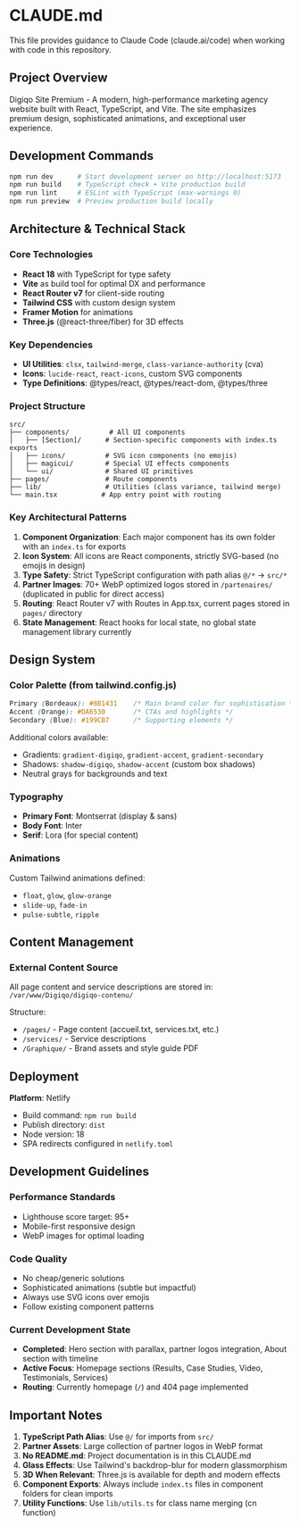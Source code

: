 # CLAUDE.md

This file provides guidance to Claude Code (claude.ai/code) when working with code in this repository.

## Project Overview

Digiqo Site Premium - A modern, high-performance marketing agency website built with React, TypeScript, and Vite. The site emphasizes premium design, sophisticated animations, and exceptional user experience.

## Development Commands

```bash
npm run dev      # Start development server on http://localhost:5173
npm run build    # TypeScript check + Vite production build
npm run lint     # ESLint with TypeScript (max-warnings 0)
npm run preview  # Preview production build locally
```

## Architecture & Technical Stack

### Core Technologies
- **React 18** with TypeScript for type safety
- **Vite** as build tool for optimal DX and performance
- **React Router v7** for client-side routing
- **Tailwind CSS** with custom design system
- **Framer Motion** for animations
- **Three.js** (@react-three/fiber) for 3D effects

### Key Dependencies
- **UI Utilities**: `clsx`, `tailwind-merge`, `class-variance-authority` (cva)
- **Icons**: `lucide-react`, `react-icons`, custom SVG components
- **Type Definitions**: @types/react, @types/react-dom, @types/three

### Project Structure
```
src/
├── components/          # All UI components
│   ├── [Section]/      # Section-specific components with index.ts exports
│   ├── icons/          # SVG icon components (no emojis)
│   ├── magicui/        # Special UI effects components
│   └── ui/             # Shared UI primitives
├── pages/              # Route components
├── lib/                # Utilities (class variance, tailwind merge)
└── main.tsx           # App entry point with routing
```

### Key Architectural Patterns

1. **Component Organization**: Each major component has its own folder with an `index.ts` for exports
2. **Icon System**: All icons are React components, strictly SVG-based (no emojis in design)
3. **Type Safety**: Strict TypeScript configuration with path alias `@/*` → `src/*`
4. **Partner Images**: 70+ WebP optimized logos stored in `/partenaires/` (duplicated in public for direct access)
5. **Routing**: React Router v7 with Routes in App.tsx, current pages stored in `pages/` directory
6. **State Management**: React hooks for local state, no global state management library currently

## Design System

### Color Palette (from tailwind.config.js)
```css
Primary (Bordeaux): #8B1431    /* Main brand color for sophistication */
Accent (Orange): #DA6530       /* CTAs and highlights */
Secondary (Blue): #199CB7      /* Supporting elements */
```

Additional colors available:
- Gradients: `gradient-digiqo`, `gradient-accent`, `gradient-secondary`
- Shadows: `shadow-digiqo`, `shadow-accent` (custom box shadows)
- Neutral grays for backgrounds and text

### Typography
- **Primary Font**: Montserrat (display & sans)
- **Body Font**: Inter
- **Serif**: Lora (for special content)

### Animations
Custom Tailwind animations defined:
- `float`, `glow`, `glow-orange`
- `slide-up`, `fade-in`
- `pulse-subtle`, `ripple`

## Content Management

### External Content Source
All page content and service descriptions are stored in:
`/var/www/Digiqo/digiqo-contenu/`

Structure:
- `/pages/` - Page content (accueil.txt, services.txt, etc.)
- `/services/` - Service descriptions
- `/Graphique/` - Brand assets and style guide PDF

## Deployment

**Platform**: Netlify
- Build command: `npm run build`
- Publish directory: `dist`
- Node version: 18
- SPA redirects configured in `netlify.toml`

## Development Guidelines

### Performance Standards
- Lighthouse score target: 95+
- Mobile-first responsive design
- WebP images for optimal loading

### Code Quality
- No cheap/generic solutions
- Sophisticated animations (subtle but impactful)
- Always use SVG icons over emojis
- Follow existing component patterns

### Current Development State
- **Completed**: Hero section with parallax, partner logos integration, About section with timeline
- **Active Focus**: Homepage sections (Results, Case Studies, Video, Testimonials, Services)
- **Routing**: Currently homepage (`/`) and 404 page implemented

## Important Notes

1. **TypeScript Path Alias**: Use `@/` for imports from `src/`
2. **Partner Assets**: Large collection of partner logos in WebP format
3. **No README.md**: Project documentation is in this CLAUDE.md
4. **Glass Effects**: Use Tailwind's backdrop-blur for modern glassmorphism
5. **3D When Relevant**: Three.js is available for depth and modern effects
6. **Component Exports**: Always include `index.ts` files in component folders for clean imports
7. **Utility Functions**: Use `lib/utils.ts` for class name merging (cn function)



